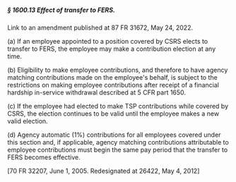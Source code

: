 ##### § 1600.13 Effect of transfer to FERS. #####

Link to an amendment published at 87 FR 31672, May 24, 2022.

(a) If an employee appointed to a position covered by CSRS elects to transfer to FERS, the employee may make a contribution election at any time.

(b) Eligibility to make employee contributions, and therefore to have agency matching contributions made on the employee's behalf, is subject to the restrictions on making employee contributions after receipt of a financial hardship in-service withdrawal described at 5 CFR part 1650.

(c) If the employee had elected to make TSP contributions while covered by CSRS, the election continues to be valid until the employee makes a new valid election.

(d) Agency automatic (1%) contributions for all employees covered under this section and, if applicable, agency matching contributions attributable to employee contributions must begin the same pay period that the transfer to FERS becomes effective.

[70 FR 32207, June 1, 2005. Redesignated at 26422, May 4, 2012]
